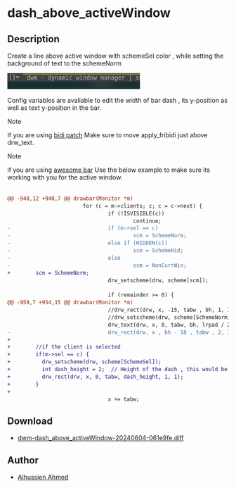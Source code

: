 dash_above_activeWindow
=============

Description
-----------
Create a line above active window with schemeSel color , while setting
the background of text to the schemeNorm

![screenshot of the activewindow in the bar after patch](preview.png)

Config variables are avaliable to edit the width of bar dash , its y-position
as well as text y-position in the bar.

> [!NOTE]
> If you are using [bidi patch](https://dwm.suckless.org/patches/bidi/)
> Make sure to move apply_fribidi just above drw_text.

> [!NOTE]
> if you are using [awesome bar](https://dwm.suckless.org/patches/awesomebar/)
> Use the below example to make sure its working with you for the active window.

```diff

@@ -940,12 +940,7 @@ drawbar(Monitor *m)
                        for (c = m->clients; c; c = c->next) {
                                if (!ISVISIBLE(c))
                                        continue;
-                               if (m->sel == c)
-                                       scm = SchemeNorm;
-                               else if (HIDDEN(c))
-                                       scm = SchemeHid;
-                               else
-                                       scm = NonCurrWin;
+        scm = SchemeNorm;
                                drw_setscheme(drw, scheme[scm]);
 
                                if (remainder >= 0) {
@@ -959,7 +954,15 @@ drawbar(Monitor *m)
                                //drw_rect(drw, x, -15, tabw , bh, 1, 1);
                                //drw_setscheme(drw, scheme[SchemeNorm]);
                                drw_text(drw, x, 0, tabw, bh, lrpad / 2, fribidi_text, 0);
-                               drw_rect(drw, x , bh - 18 , tabw , 2, 1, 0);
+        
+        //if the client is selected
+        if(m->sel == c) {
+          drw_setscheme(drw, scheme[SchemeSel]);
+          int dash_height = 2;  // Height of the dash , this would be replaced with the config.h variable for the dash height
+          drw_rect(drw, x, 0, tabw, dash_height, 1, 1);  
+        }
+
                                x += tabw;
```

Download
--------
* [dwm-dash_above_activeWindow-20240604-061e9fe.diff](dwm-dash_above_activeWindow-20240604-061e9fe.diff)

Author
------
* [Alhussien Ahmed](https://github.com/donRehan)
